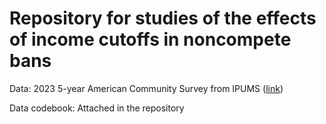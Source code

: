 # Repository for studies of the effects of income cutoffs in noncompete bans

Data: 2023 5-year American Community Survey from IPUMS ([link](https://usa.ipums.org/usa-action/variables/group))

Data codebook: Attached in the repository
